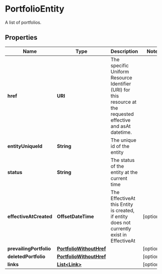 

# PortfolioEntity

A list of portfolios.

## Properties

| Name | Type | Description | Notes |
|------------ | ------------- | ------------- | -------------|
|**href** | **URI** | The specific Uniform Resource Identifier (URI) for this resource at the requested effective and asAt datetime. |  |
|**entityUniqueId** | **String** | The unique id of the entity |  |
|**status** | **String** | The status of the entity at the current time |  |
|**effectiveAtCreated** | **OffsetDateTime** | The EffectiveAt this Entity is created, if entity does not currently exist in EffectiveAt |  [optional] |
|**prevailingPortfolio** | [**PortfolioWithoutHref**](PortfolioWithoutHref.md) |  |  [optional] |
|**deletedPortfolio** | [**PortfolioWithoutHref**](PortfolioWithoutHref.md) |  |  [optional] |
|**links** | [**List&lt;Link&gt;**](Link.md) |  |  [optional] |



